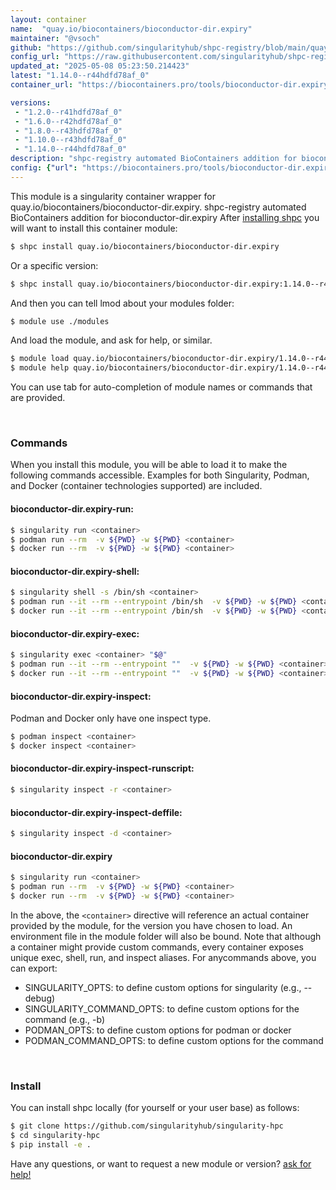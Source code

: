 ```yaml
---
layout: container
name:  "quay.io/biocontainers/bioconductor-dir.expiry"
maintainer: "@vsoch"
github: "https://github.com/singularityhub/shpc-registry/blob/main/quay.io/biocontainers/bioconductor-dir.expiry/container.yaml"
config_url: "https://raw.githubusercontent.com/singularityhub/shpc-registry/main/quay.io/biocontainers/bioconductor-dir.expiry/container.yaml"
updated_at: "2025-05-08 05:23:50.214423"
latest: "1.14.0--r44hdfd78af_0"
container_url: "https://biocontainers.pro/tools/bioconductor-dir.expiry"

versions:
 - "1.2.0--r41hdfd78af_0"
 - "1.6.0--r42hdfd78af_0"
 - "1.8.0--r43hdfd78af_0"
 - "1.10.0--r43hdfd78af_0"
 - "1.14.0--r44hdfd78af_0"
description: "shpc-registry automated BioContainers addition for bioconductor-dir.expiry"
config: {"url": "https://biocontainers.pro/tools/bioconductor-dir.expiry", "maintainer": "@vsoch", "description": "shpc-registry automated BioContainers addition for bioconductor-dir.expiry", "latest": {"1.14.0--r44hdfd78af_0": "sha256:4cfb12a27accf3e73ce2ca63939d6cccd66d82e10a25ac62dc4e296d9b8efbf1"}, "tags": {"1.2.0--r41hdfd78af_0": "sha256:de9ce855e987206006d507e977dd154974d640ec8d8ded1c60dd5e856d1597bd", "1.6.0--r42hdfd78af_0": "sha256:6ea249024467840379d326b6a15a80b0bf865dd11fc1b409a534cef53e8a9570", "1.8.0--r43hdfd78af_0": "sha256:fd52d4e483657c07b1fd8736e2dc60d81c3d17799837c75ad312336bf40a880d", "1.10.0--r43hdfd78af_0": "sha256:81118d67a400546c92752ffaf0f61d748ae5721225d7d74fc11d8bef16306891", "1.14.0--r44hdfd78af_0": "sha256:4cfb12a27accf3e73ce2ca63939d6cccd66d82e10a25ac62dc4e296d9b8efbf1"}, "docker": "quay.io/biocontainers/bioconductor-dir.expiry"}
---
```


This module is a singularity container wrapper for quay.io/biocontainers/bioconductor-dir.expiry.
shpc-registry automated BioContainers addition for bioconductor-dir.expiry
After [installing shpc](#install) you will want to install this container module:


```bash
$ shpc install quay.io/biocontainers/bioconductor-dir.expiry
```

Or a specific version:

```bash
$ shpc install quay.io/biocontainers/bioconductor-dir.expiry:1.14.0--r44hdfd78af_0
```

And then you can tell lmod about your modules folder:

```bash
$ module use ./modules
```

And load the module, and ask for help, or similar.

```bash
$ module load quay.io/biocontainers/bioconductor-dir.expiry/1.14.0--r44hdfd78af_0
$ module help quay.io/biocontainers/bioconductor-dir.expiry/1.14.0--r44hdfd78af_0
```

You can use tab for auto-completion of module names or commands that are provided.

<br>

### Commands

When you install this module, you will be able to load it to make the following commands accessible.
Examples for both Singularity, Podman, and Docker (container technologies supported) are included.

#### bioconductor-dir.expiry-run:

```bash
$ singularity run <container>
$ podman run --rm  -v ${PWD} -w ${PWD} <container>
$ docker run --rm  -v ${PWD} -w ${PWD} <container>
```

#### bioconductor-dir.expiry-shell:

```bash
$ singularity shell -s /bin/sh <container>
$ podman run --it --rm --entrypoint /bin/sh  -v ${PWD} -w ${PWD} <container>
$ docker run --it --rm --entrypoint /bin/sh  -v ${PWD} -w ${PWD} <container>
```

#### bioconductor-dir.expiry-exec:

```bash
$ singularity exec <container> "$@"
$ podman run --it --rm --entrypoint ""  -v ${PWD} -w ${PWD} <container> "$@"
$ docker run --it --rm --entrypoint ""  -v ${PWD} -w ${PWD} <container> "$@"
```

#### bioconductor-dir.expiry-inspect:

Podman and Docker only have one inspect type.

```bash
$ podman inspect <container>
$ docker inspect <container>
```

#### bioconductor-dir.expiry-inspect-runscript:

```bash
$ singularity inspect -r <container>
```

#### bioconductor-dir.expiry-inspect-deffile:

```bash
$ singularity inspect -d <container>
```



#### bioconductor-dir.expiry

```bash
$ singularity run <container>
$ podman run --rm  -v ${PWD} -w ${PWD} <container>
$ docker run --rm  -v ${PWD} -w ${PWD} <container>
```


In the above, the `<container>` directive will reference an actual container provided
by the module, for the version you have chosen to load. An environment file in the
module folder will also be bound. Note that although a container
might provide custom commands, every container exposes unique exec, shell, run, and
inspect aliases. For anycommands above, you can export:

 - SINGULARITY_OPTS: to define custom options for singularity (e.g., --debug)
 - SINGULARITY_COMMAND_OPTS: to define custom options for the command (e.g., -b)
 - PODMAN_OPTS: to define custom options for podman or docker
 - PODMAN_COMMAND_OPTS: to define custom options for the command

<br>

### Install

You can install shpc locally (for yourself or your user base) as follows:

```bash
$ git clone https://github.com/singularityhub/singularity-hpc
$ cd singularity-hpc
$ pip install -e .
```

Have any questions, or want to request a new module or version? [ask for help!](https://github.com/singularityhub/singularity-hpc/issues)